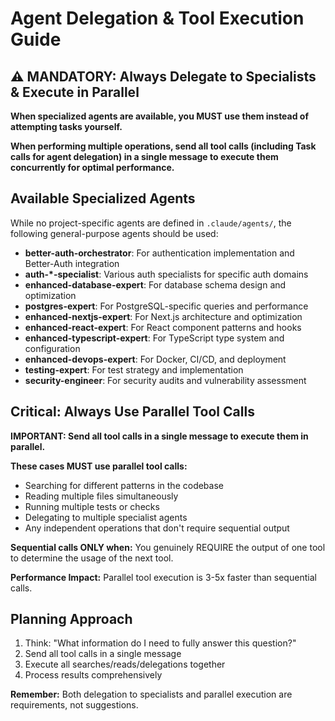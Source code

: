# Agent Delegation & Tool Execution Guide

## ⚠️ MANDATORY: Always Delegate to Specialists & Execute in Parallel

**When specialized agents are available, you MUST use them instead of attempting tasks yourself.**

**When performing multiple operations, send all tool calls (including Task calls for agent delegation) in a single message to execute them concurrently for optimal performance.**

## Available Specialized Agents

While no project-specific agents are defined in `.claude/agents/`, the following general-purpose agents should be used:

- **better-auth-orchestrator**: For authentication implementation and Better-Auth integration
- **auth-*-specialist**: Various auth specialists for specific auth domains
- **enhanced-database-expert**: For database schema design and optimization
- **postgres-expert**: For PostgreSQL-specific queries and performance
- **enhanced-nextjs-expert**: For Next.js architecture and optimization
- **enhanced-react-expert**: For React component patterns and hooks
- **enhanced-typescript-expert**: For TypeScript type system and configuration
- **enhanced-devops-expert**: For Docker, CI/CD, and deployment
- **testing-expert**: For test strategy and implementation
- **security-engineer**: For security audits and vulnerability assessment

## Critical: Always Use Parallel Tool Calls

**IMPORTANT: Send all tool calls in a single message to execute them in parallel.**

**These cases MUST use parallel tool calls:**
- Searching for different patterns in the codebase
- Reading multiple files simultaneously
- Running multiple tests or checks
- Delegating to multiple specialist agents
- Any independent operations that don't require sequential output

**Sequential calls ONLY when:**
You genuinely REQUIRE the output of one tool to determine the usage of the next tool.

**Performance Impact:** Parallel tool execution is 3-5x faster than sequential calls.

## Planning Approach
1. Think: "What information do I need to fully answer this question?"
2. Send all tool calls in a single message
3. Execute all searches/reads/delegations together
4. Process results comprehensively

**Remember:** Both delegation to specialists and parallel execution are requirements, not suggestions.
